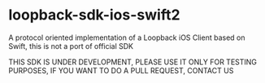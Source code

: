 # loopback-sdk-ios-swift2
A protocol oriented implementation of a Loopback iOS Client based on Swift, this is not a port of official SDK

THIS SDK IS UNDER DEVELOPMENT, PLEASE USE IT ONLY FOR TESTING PURPOSES, IF YOU WANT TO DO A PULL REQUEST, CONTACT US
